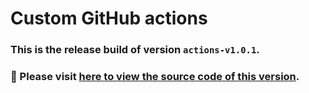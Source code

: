 # Custom GitHub actions
### This is the release build of version `actions-v1.0.1`.
### :pushpin: Please visit [here to view the source code of this version](https://github.com/woocommerce/grow/tree/5b3e30192683dad62a972026f01bbf0c90b6352e/packages/js/github-actions).
